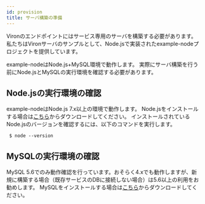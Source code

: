 ```yaml
---
id: provision
title: サーバ構築の準備
---
```


Vironのエンドポイントにはサービス専用のサーバを構築する必要があります。
私たちはVironサーバのサンプルとして、Node.jsで実装されたexample-nodeプロジェクトを提供しています。

example-nodeはNode.js+MySQL環境で動作します。
実際にサーバ構築を行う前にNode.jsとMySQLの実行環境を確認する必要があります。

## Node.jsの実行環境の確認

example-nodeはNode.js 7.x以上の環境で動作します。
Node.jsをインストールする場合は[こちら](https://nodejs.org/en/download/)からダウンロードしてください。
インストールされているNode.jsのバージョンを確認するには、以下のコマンドを実行します。

``` $ node --version```

## MySQLの実行環境の確認

MySQL 5.6でのみ動作確認を行っています。おそらく4.xでも動作しますが、新規に構築する場合（既存サービスのDBに接続しない場合）は5.6以上の利用をお勧めします。
MySQLをインストールする場合は[こちら](https://dev.mysql.com/downloads/installer/)からダウンロードしてください。
